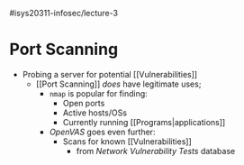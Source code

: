 #isys20311-infosec/lecture-3 
# Port Scanning

- Probing a server for potential [[Vulnerabilities]]
	- [[Port Scanning]] *does* have legitimate uses;
		- `nmap` is popular for finding:
			- Open ports
			- Active hosts/OSs
			- Currently running [[Programs|applications]]
		- *OpenVAS* goes even further:
			- Scans for known [[Vulnerabilities]]
				- from *Network Vulnerability Tests* database